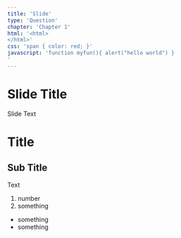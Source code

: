 ```yaml
---
title: 'Slide'
type: 'Question'
chapter: 'Chapter 1'
html: '<html></html>'
css: 'span { color: red; }'
javascript: 'function myfun(){ alert("hello world") }'
---
```

# Slide Title
Slide Text

# Title

## Sub Title
Text

1. number
1. something

- something
- something